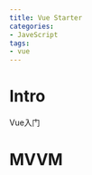 ```yaml
---
title: Vue Starter
categories:
- JaveScript
tags:
- vue
---
```


# Intro

Vue入门

<!--more-->

# MVVM

 